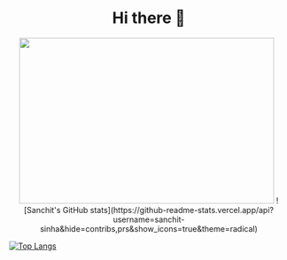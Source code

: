 <p align = "center">
   <h1 align="center">Hi there 👋</h1>
</p>

<p align="center">
     <img width="460" height="300" src="https://cdn.dribbble.com/users/1162077/screenshots/3848914/programmer.gif">
   ![Sanchit's GitHub stats](https://github-readme-stats.vercel.app/api?username=sanchit-sinha&hide=contribs,prs&show_icons=true&theme=radical)

   [![Top Langs](https://github-readme-stats.vercel.app/api/top-langs/?username=sanchit-sinha&layout=compact)](https://github.com/anuraghazra/github-readme-stats)
</p>

<!--
**sanchit-sinha/sanchit-sinha** is a ✨ _special_ ✨ repository because its `README.md` (this file) appears on your GitHub profile.

Here are some ideas to get you started:

- 🔭 I’m currently working on ...
- 🌱 I’m currently learning ...
- 👯 I’m looking to collaborate on ...
- 🤔 I’m looking for help with ...
- 💬 Ask me about ...
- 📫 How to reach me: ...
- 😄 Pronouns: ...
- ⚡ Fun fact: ...
-->
